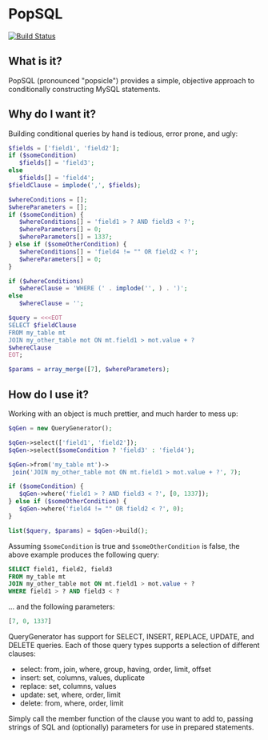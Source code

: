 # PopSQL

[![Build Status](https://secure.travis-ci.org/iFixit/PopSQL.png?branch=master)](http://travis-ci.org/iFixit/PopSQL)

## What is it?

PopSQL (pronounced "popsicle") provides a simple, objective approach to
conditionally constructing MySQL statements.

## Why do I want it?

Building conditional queries by hand is tedious, error prone, and ugly:

```php
$fields = ['field1', 'field2'];
if ($someCondition)
   $fields[] = 'field3';
else
   $fields[] = 'field4';
$fieldClause = implode(',', $fields);

$whereConditions = [];
$whereParameters = [];
if ($someCondition) {
   $whereConditions[] = 'field1 > ? AND field3 < ?';
   $whereParameters[] = 0;
   $whereParameters[] = 1337;
} else if ($someOtherCondition) {
   $whereConditions[] = 'field4 != "" OR field2 < ?';
   $whereParameters[] = 0;
}

if ($whereConditions)
   $whereClause = 'WHERE (' . implode('', ) . ')';
else
   $whereClause = '';

$query = <<<EOT
SELECT $fieldClause
FROM my_table mt
JOIN my_other_table mot ON mt.field1 > mot.value + ?
$whereClause
EOT;

$params = array_merge([7], $whereParameters);
```

## How do I use it?

Working with an object is much prettier, and much harder to mess up:

```php
$qGen = new QueryGenerator();

$qGen->select(['field1', 'field2']);
$qGen->select($someCondition ? 'field3' : 'field4');

$qGen->from('my_table mt')->
 join('JOIN my_other_table mot ON mt.field1 > mot.value + ?', 7);

if ($someCondition) {
   $qGen->where('field1 > ? AND field3 < ?', [0, 1337]);
} else if ($someOtherCondition) {
   $qGen->where('field4 != "" OR field2 < ?', 0);
}

list($query, $params) = $qGen->build();

```

Assuming `$someCondition` is true and `$someOtherCondition` is false, the
above example produces the following query:

```sql
SELECT field1, field2, field3
FROM my_table mt
JOIN my_other_table mot ON mt.field1 > mot.value + ?
WHERE field1 > ? AND field3 < ?
```

... and the following parameters:

```php
[7, 0, 1337]
```

QueryGenerator has support for SELECT, INSERT, REPLACE, UPDATE, and DELETE
queries. Each of those query types supports a selection of different clauses:
 * select: from, join, where, group, having, order, limit, offset
 * insert: set, columns, values, duplicate
 * replace: set, columns, values
 * update: set, where, order, limit
 * delete: from, where, order, limit

Simply call the member function of the clause you want to add to, passing
strings of SQL and (optionally) parameters for use in prepared statements.
